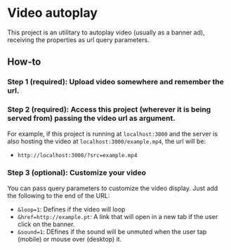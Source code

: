 # Video autoplay

This project is an utilitary to autoplay video (usually as a banner ad), receiving the properties as url query parameters.

## How-to

### Step 1 (required): Upload video somewhere and remember the url.

### Step 2 (required): Access this project (wherever it is being served from) passing the video url as argument. 

For example, if this project is running at `localhost:3000` and the server is also hosting the video at `localhost:3000/example.mp4`, the url will be:
  - `http://localhost:3000/?src=example.mp4` 

### Step 3 (optional): Customize your video
  You can pass query parameters to customize the video display. Just add the following to the end of the URL:

  - `&loop=1`: Defines if the video will loop
  - `&href=http://example.pt`: A link that will open in a new tab if the user click on the banner.
  - `&sound=1`: DEfines if the sound will be unmuted when the user tap (mobile) or mouse over (desktop) it.